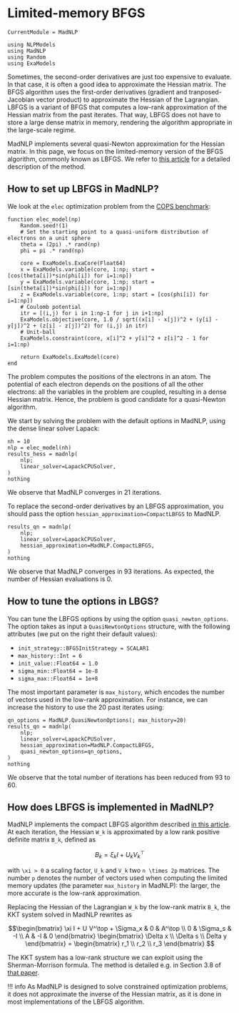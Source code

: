 # Limited-memory BFGS

```@meta
CurrentModule = MadNLP
```
```@setup lbfgs
using NLPModels
using MadNLP
using Random
using ExaModels

```

Sometimes, the second-order derivatives are just too expensive to
evaluate. In that case, it is often a good idea to
approximate the Hessian matrix.
The BFGS algorithm uses the first-order derivatives (gradient and tranposed-Jacobian
vector product) to approximate the Hessian of the Lagrangian. LBFGS is a variant of BFGS
that computes a low-rank approximation of the Hessian matrix from the past iterates.
That way, LBFGS does not have to store a large dense matrix in memory, rendering
the algorithm appropriate in the large-scale regime.

MadNLP implements several quasi-Newton approximation for the Hessian matrix.
In this page, we focus on the limited-memory version of the BFGS algorithm,
commonly known as LBFGS. We refer to [this article](https://epubs.siam.org/doi/abs/10.1137/0916069) for a detailed description of the method.

## How to set up LBFGS in MadNLP?

We look at the `elec` optimization problem from
the [COPS benchmark](https://www.mcs.anl.gov/~more/cops/):

```@example lbfgs
function elec_model(np)
    Random.seed!(1)
    # Set the starting point to a quasi-uniform distribution of electrons on a unit sphere
    theta = (2pi) .* rand(np)
    phi = pi .* rand(np)

    core = ExaModels.ExaCore(Float64)
    x = ExaModels.variable(core, 1:np; start = [cos(theta[i])*sin(phi[i]) for i=1:np])
    y = ExaModels.variable(core, 1:np; start = [sin(theta[i])*sin(phi[i]) for i=1:np])
    z = ExaModels.variable(core, 1:np; start = [cos(phi[i]) for i=1:np])
    # Coulomb potential
    itr = [(i,j) for i in 1:np-1 for j in i+1:np]
    ExaModels.objective(core, 1.0 / sqrt((x[i] - x[j])^2 + (y[i] - y[j])^2 + (z[i] - z[j])^2) for (i,j) in itr)
    # Unit-ball
    ExaModels.constraint(core, x[i]^2 + y[i]^2 + z[i]^2 - 1 for i=1:np)

    return ExaModels.ExaModel(core)
end

```

The problem computes the positions of the electrons in an atom.
The potential of each electron depends on the positions of all the other electrons:
all the variables in the problem are coupled, resulting in a dense Hessian matrix.
Hence, the problem is good candidate for a quasi-Newton algorithm.

We start by solving the problem with the default options in MadNLP,
using the dense linear solver Lapack:

```@example lbfgs
nh = 10
nlp = elec_model(nh)
results_hess = madnlp(
    nlp;
    linear_solver=LapackCPUSolver,
)
nothing

```
We observe that MadNLP converges in 21 iterations.

To replace the second-order derivatives by an LBFGS approximation,
you should pass the option `hessian_approximation=CompactLBFGS` to MadNLP.

```@example lbfgs
results_qn = madnlp(
    nlp;
    linear_solver=LapackCPUSolver,
    hessian_approximation=MadNLP.CompactLBFGS,
)
nothing

```

We observe that MadNLP converges in 93 iterations. As expected, the number of Hessian
evaluations is 0.

## How to tune the options in LBGS?

You can tune the LBFGS options by using the option `quasi_newton_options`.
The option takes as input a `QuasiNewtonOptions` structure, with the following attributes
(we put on the right their default values):
- `init_strategy::BFGSInitStrategy = SCALAR1`
- `max_history::Int = 6`
- `init_value::Float64 = 1.0`
- `sigma_min::Float64 = 1e-8`
- `sigma_max::Float64 = 1e+8`

The most important parameter is `max_history`, which encodes the number of vectors used in the low-rank
approximation. For instance, we can increase the history to use the 20 past iterates using:

```@example lbfgs
qn_options = MadNLP.QuasiNewtonOptions(; max_history=20)
results_qn = madnlp(
    nlp;
    linear_solver=LapackCPUSolver,
    hessian_approximation=MadNLP.CompactLBFGS,
    quasi_newton_options=qn_options,
)
nothing

```

We observe that the total number of iterations has been reduced from 93 to 60.


## How does LBFGS is implemented in MadNLP?

MadNLP implements the compact LBFGS algorithm described [in this article](https://link.springer.com/article/10.1007/bf01582063). At each iteration, the Hessian ``W_k`` is approximated by a
low rank positive definite matrix ``B_k``, defined as
```math
B_k = \xi_k I + U_k V_k^\top

```
with ``\xi > 0`` a scaling factor, ``U_k`` and ``V_k`` two ``n \times 2p`` matrices.
The number ``p`` denotes the number of vectors used when computing the limited memory updates
(the parameter ``max_history`` in MadNLP): the larger, the more accurate is the low-rank approximation.

Replacing the Hessian of the Lagrangian ``W_k`` by the low-rank matrix ``B_k``,
the KKT system solved in MadNLP rewrites as
```math
\begin{bmatrix}
\xi I + U V^\top + \Sigma_x & 0 & A^\top \\
0 & \Sigma_s & -I \\
A & -I & 0
\end{bmatrix}
\begin{bmatrix}
\Delta x \\ \Delta s \\ Delta y
\end{bmatrix}
=
\begin{bmatrix}
r_1 \\ r_2 \\ r_3
\end{bmatrix}

```
The KKT system has a low-rank structure we can exploit using the Sherman-Morrison formula.
The method is detailed e.g. in Section 3.8 of [that paper](https://link.springer.com/article/10.1007/s10107-004-0560-5).


!!! info
    As MadNLP is designed to solve constrained optimization problems,
    it does not approximate the inverse of the Hessian matrix, as it is done
    in most implementations of the LBFGS algorithm.

